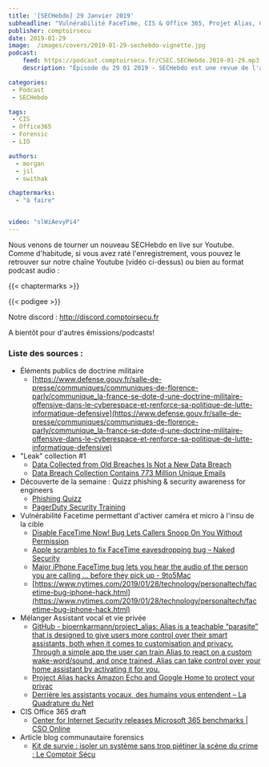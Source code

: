 ```yaml
---
title: '[SECHebdo] 29 Janvier 2019'
subheadline: "Vulnérabilité FaceTime, CIS & Office 365, Projet Alias, Collection #1: Megaleak?, Retex Forensic, Lutte informatique offensive, etc."
publisher: comptoirsecu
date: 2019-01-29
image:  /images/covers/2019-01-29-sechebdo-vignette.jpg
podcast:
    feed: https://podcast.comptoirsecu.fr/CSEC.SECHebdo.2019-01-29.mp3
    description: "Épisode du 29 01 2019 - SECHebdo est une revue de l'actualité cybersécurité réalisée en live sur Youtube, généralement le mardi soir."

categories:
 - Podcast
 - SECHebdo

tags:
 - CIS
 - Office365
 - Forensic
 - LIO

authors:
  - morgan
  - jil
  - swithak

chaptermarks:
  - "à faire"


video: "slWiAevyPi4"
---
```


Nous venons de tourner un nouveau SECHebdo en live sur Youtube. Comme d'habitude, si vous avez raté l'enregistrement, vous pouvez le retrouver sur notre chaîne Youtube (vidéo ci-dessus) ou bien au format podcast audio :

{{< chaptermarks >}}

{{< podigee >}}

Notre discord : <http://discord.comptoirsecu.fr>

A bientôt pour d'autres émissions/podcasts!

### Liste des sources :

*  Éléments publics de doctrine militaire
	* [https://www.defense.gouv.fr/salle-de-presse/communiques/communiques-de-florence-parly/communique_la-france-se-dote-d-une-doctrine-militaire-offensive-dans-le-cyberespace-et-renforce-sa-politique-de-lutte-informatique-defensive](https://www.defense.gouv.fr/salle-de-presse/communiques/communiques-de-florence-parly/communique_la-france-se-dote-d-une-doctrine-militaire-offensive-dans-le-cyberespace-et-renforce-sa-politique-de-lutte-informatique-defensive)
*  "Leak" collection #1
	* [Data Collected from Old Breaches Is Not a New Data Breach](https://www.bleepingcomputer.com/editorial/security/data-collected-from-old-breaches-is-not-a-new-data-breach/)
	* [Data Breach Collection Contains 773 Million Unique Emails](https://www.bankinfosecurity.com/blogs/data-breach-collection-contains-773-million-unique-emails-p-2713)
*  Découverte de la semaine : Quizz phishing & security awareness for engineers
	* [Phishing Quizz](https://phishingquiz.withgoogle.com/)
	* [PagerDuty Security Training](https://sudo.pagerduty.com/)
*  Vulnérabilité Facetime permettant d'activer caméra et micro à l'insu de la cible
	* [Disable FaceTime Now! Bug Lets Callers Snoop On You Without Permission](https://www.bleepingcomputer.com/news/security/disable-facetime-now-bug-lets-callers-snoop-on-you-without-permission/)
	* [Apple scrambles to fix FaceTime eavesdropping bug – Naked Security](https://nakedsecurity.sophos.com/2019/01/29/apple-facetime-eavesdropping-bug/)
	* [Major iPhone FaceTime bug lets you hear the audio of the person you are calling ... before they pick up - 9to5Mac](https://9to5mac.com/2019/01/28/facetime-bug-hear-audio/)
	* [https://www.nytimes.com/2019/01/28/technology/personaltech/facetime-bug-iphone-hack.html](https://www.nytimes.com/2019/01/28/technology/personaltech/facetime-bug-iphone-hack.html)
*  Mélanger Assistant vocal et vie privée
	* [GitHub - bjoernkarmann/project_alias: Alias is a teachable “parasite” that is designed to give users more control over their smart assistants, both when it comes to customisation and privacy. Through a simple app the user can train Alias to react on a custom wake-word/sound, and once trained, Alias can take control over your home assistant by activating it for you.](https://github.com/bjoernkarmann/project_alias)
	* [Project Alias hacks Amazon Echo and Google Home to protect your privac](https://www.fastcompany.com/90290703/this-is-the-first-truly-great-amazon-alexa-and-google-home-hack)
	* [Derrière les assistants vocaux, des humains vous entendent – La Quadrature du Net](https://www.laquadrature.net/2018/05/18/temoin_cortana/)
*  CIS Office 365 draft
	* [Center for Internet Security releases Microsoft 365 benchmarks | CSO Online](https://www.csoonline.com/article/3335456/windows/center-for-internet-security-releases-microsoft-365-benchmarks.html)
*  Article blog communautaire forensics
	* [Kit de survie : isoler un système sans trop piétiner la scène du crime : Le Comptoir Sécu](https://www.comptoirsecu.fr/blog/2019-01-21-isoler-un-systeme-sans-trop-pietiner-la-scene-de-crime/)
